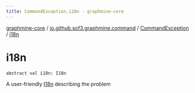 ```yaml
---
title: CommandException.i18n - graphmine-core
---
```


[graphmine-core](../../index.html) / [io.github.sof3.graphmine.command](../index.html) / [CommandException](index.html) / [i18n](./i18n.html)

# i18n

`abstract val i18n: I18n`

A user-friendly [I18n](#) describing the problem

